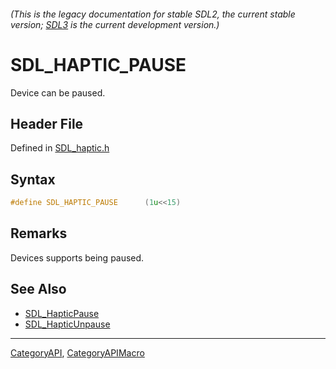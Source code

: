 ###### (This is the legacy documentation for stable SDL2, the current stable version; [SDL3](https://wiki.libsdl.org/SDL3/) is the current development version.)
# SDL_HAPTIC_PAUSE

Device can be paused.

## Header File

Defined in [SDL_haptic.h](https://github.com/libsdl-org/SDL/blob/SDL2/include/SDL_haptic.h)

## Syntax

```c
#define SDL_HAPTIC_PAUSE      (1u<<15)
```

## Remarks

Devices supports being paused.

## See Also

- [SDL_HapticPause](SDL_HapticPause)
- [SDL_HapticUnpause](SDL_HapticUnpause)

----
[CategoryAPI](CategoryAPI), [CategoryAPIMacro](CategoryAPIMacro)

